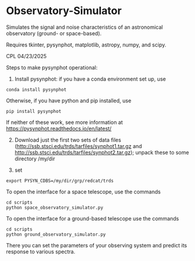 # Observatory-Simulator
Simulates the signal and noise characteristics of an astronomical observatory (ground- or space-based).

Requires tkinter, pysynphot, matplotlib, astropy, numpy, and scipy.

CPL 04/23/2025

Steps to make pysynphot operational:
1) Install pysynphot: if you have a conda environment set up, use

```
conda install pysynphot
```

Otherwise, if you have python and pip installed, use

```
pip install pysynphot
```

If neither of these work, see more information at https://pysynphot.readthedocs.io/en/latest/

2) Download just the first two sets of data files
(http://ssb.stsci.edu/trds/tarfiles/synphot1.tar.gz and
http://ssb.stsci.edu/trds/tarfiles/synphot2.tar.gz); unpack these
to some directory /my/dir

3) set
```
export PYSYN_CDBS=/my/dir/grp/redcat/trds
```

To open the interface for a space telescope, use the commands

```
cd scripts
python space_observatory_simulator.py
```

To open the interface for a ground-based telescope use the commands

```
cd scripts
python ground_observatory_simulator.py
```

There you can set the parameters of your observing system and predict its
response to various spectra.
